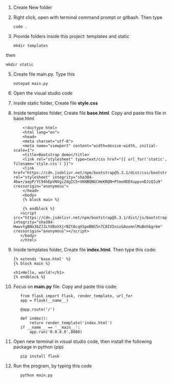 1.  Create New folder
2.  Right click, open with terminal command prompt or gitbash. Then type

	    code .

3.  Provide folders inside this project: templates and static

	    mkdir templates
then

	mkdir static

5.  Create file main.py. Type this

	    notepad main.py

6.  Open the visual studio code
7.  Inside static folder, Create file **style.css**
8.  Inside templates folder, Create file **base.html**. Copy and paste this file in base.html

		    <!doctype html>
		    <html lang="en">
		    <head>
		    <meta charset="utf-8">
		    <meta name="viewport" content="width=device-width, initial-scale=1">
		    <title>Bootstrap demo</title>
		    <link rel="stylesheet" type=text/css href="{{ url_for('static', filename='style.css') }}">
		    <link href="https://cdn.jsdelivr.net/npm/bootstrap@5.3.1/dist/css/bootstrap.min.css" rel="stylesheet" integrity="sha384-4bw+/aepP/YC94hEpVNVgiZdgIC5+VKNBQNGCHeKRQN+PtmoHDEXuppvnDJzQIu9" crossorigin="anonymous">
		    </head>
		    <body>
		    {% block main %}
		    
		    {% endblock %}
		   <script src="https://cdn.jsdelivr.net/npm/bootstrap@5.3.1/dist/js/bootstrap.bundle.min.js" integrity="sha384-HwwvtgBNo3bZJJLYd8oVXjrBZt8cqVSpeBNS5n7C8IVInixGAoxmnlMuBnhbgrkm" crossorigin="anonymous"></script>
		   </body>
		   </html>

9.  Inside templates folder, Create file **index.html**. Then type this code:

		{% extends 'base.html' %}
		{% block main %}

		<h1>Hello, world!</h1>
		{% endblock %}

10.  Focus on **main.py** file. Copy and paste this code:

		    from flask import Flask, render_template, url_for
		    app = Flask(__name__)
		    
		    @app.route('/')
		    
		    def index():
		        return render_template('index.html')
		    if __name__ == '__main__':
		        app.run('0.0.0.0',8080)
11.  Open new terminal in visual studio code, then install the following package in python (pip)

		    pip install flask

12.  Run the program, by typing this code

		    python main.py
